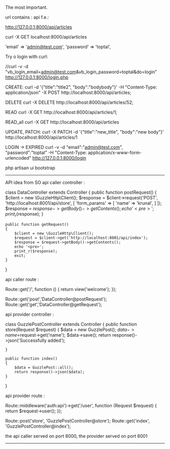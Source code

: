 The most important.

url contains : api
f.e.:

http://127.0.0.1:8000/api/articles

curl -X GET localhost:8000/api/articles

'email' => 'admin@test.com',
'password' => 'toptal',

Try o login with curl:

//curl -v -d "vb_login_email=admin@test.com&vb_login_password=toptal&do=login" http://127.0.0.1:8000/login.php

CREATE:
curl -d '{"title":"title2", "body":"bodybody"}' -H "Content-Type: application/json" -X POST http://localhost:8000/api/articles;

DELETE
curl -X DELETE http://localhost:8000/api/articles/52;

READ
curl -X GET http://localhost:8000/api/articles/1;

READ_all
curl -X GET http://localhost:8000/api/articles

UPDATE, PATCH:
curl -X PATCH -d '{"title":"new_title", "body":"new body"}' http://localhost:8000/api/articles/1

LOGIN -> EXPIRED
curl -v -d "email":"admin@test.com", "password":"toptal" -H "Content-Type: application/x-www-form-urlencoded" http://127.0.0.1:8000/login

php artisan ui bootstrap

---

API idea from SO
api caller controller :

class DataController extends Controller
{
public function postRequest()
{
$client = new \GuzzleHttp\Client();
        $response = $client->request('POST', 'http://localhost:8001/api/store', [
            'form_params' => [
                'name' => 'krunal',
            ]
        ]);
        $response = $response->getBody()->getContents();
        echo '<pre>';
        print_r($response);
}

    public function getRequest()
    {
        $client = new \GuzzleHttp\Client();
        $request = $client->get('http://localhost:8001/api/index');
        $response = $request->getBody()->getContents();
        echo '<pre>';
        print_r($response);
        exit;
    }

}

api caller route :

Route::get('/', function () {
return view('welcome');
});

Route::get('post','DataController@postRequest');
Route::get('get','DataController@getRequest');

api provider controller :

class GuzzlePostController extends Controller
{
public function store(Request $request)
    {
        $data = new GuzzlePost();
$data->name=$request->get('name');
\$data->save();
return response()->json('Successfully added');

    }

    public function index()
    {
        $data = GuzzlePost::all();
        return response()->json($data);
    }

}

api provider route :

Route::middleware('auth:api')->get('/user', function (Request $request) {
    return $request->user();
});

Route::post('store', 'GuzzlePostController@store');
Route::get('index', 'GuzzlePostController@index');

the api caller served on port 8000, the provider served on port 8001

---
